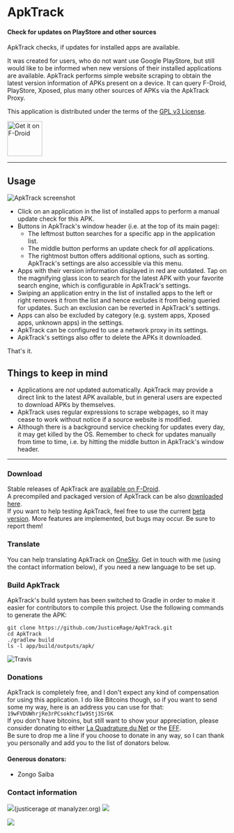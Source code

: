# ApkTrack

#### Check for updates on PlayStore and other sources

ApkTrack checks, if updates for installed apps are available.

It was created for users, who do not want use Google PlayStore, but still would like to be informed when new versions of their installed applications are available.  ApkTrack performs simple website scraping to obtain the latest version information of APKs present on a device.  It can query F-Droid, PlayStore, Xposed, plus many other sources of APKs via the ApkTrack Proxy.

This application is distributed under the terms of the [GPL v3 License](https://www.gnu.org/licenses/gpl.html).

<a href="https://f-droid.org/packages/fr.kwiatkowski.ApkTrack/" target="_blank">
<img src="https://f-droid.org/badge/get-it-on.png" alt="Get it on F-Droid" height="80"/></a>

-------------------------------

## Usage

![ApkTrack screenshot](http://img11.hostingpics.net/pics/161407screenshot.png)

* Click on an application in the list of installed apps to perform a manual update check for this APK.
* Buttons in ApkTrack's window header (i.e. at the top of its main page):
   * The leftmost button searches for a specific app in the application list.
   * The middle button performs an update check for *all* applications.
   * The rightmost button offers additional options, such as sorting.  ApkTrack's settings are also accessible via this menu.
* Apps with their version information displayed in red are outdated.  Tap on the magnifying glass icon to search for the latest APK with your favorite search engine, which is configurable in ApkTrack's settings.
* Swiping an application entry in the list of installed apps to the left or right removes it from the list and hence excludes it from being queried for updates.  Such an exclusion can be reverted in ApkTrack's settings.
* Apps can also be excluded by category (e.g. system apps, Xposed apps, unknown apps) in the settings.
* ApkTrack can be configured to use a network proxy in its settings.
* ApkTrack's settings also offer to delete the APKs it downloaded.

That's it.

## Things to keep in mind

* Applications are *not* updated automatically.  ApkTrack may provide a direct link to the latest APK available, but in general users are expected to download APKs by themselves.
* ApkTrack uses regular expressions to scrape webpages, so it may cease to work without notice if a source website is modified.
* Although there is a background service checking for updates every day, it may get killed by the OS.  Remember to check for updates manually from time to time, i.e. by hitting the middle button in ApkTrack's window header.

-------------------------------

### Download
Stable releases of ApkTrack are [available on F-Droid](https://f-droid.org/packages/fr.kwiatkowski.ApkTrack/).   
A precompiled and packaged version of ApkTrack can be also [downloaded here](http://apktrack.kwiatkowski.fr/apk/ApkTrack.apk).   
If you want to help testing ApkTrack, feel free to use the current [beta version](http://apktrack.kwiatkowski.fr/apk/ApkTrack_beta.apk).  More features are implemented, but bugs may occur.  Be sure to report them!

### Translate
You can help translating ApkTrack on [OneSky](https://apktrack.oneskyapp.com/).  Get in touch with me (using the contact information below), if you need a new language to be set up.

### Build ApkTrack
ApkTrack's build system has been switched to Gradle in order to make it easier for contributors to compile this project.  Use the following commands to generate the APK:

```
git clone https://github.com/JusticeRage/ApkTrack.git
cd ApkTrack
./gradlew build
ls -l app/build/outputs/apk/
```

![Travis](https://travis-ci.org/JusticeRage/ApkTrack.svg?branch=beta)

### Donations
ApkTrack is completely free, and I don't expect any kind of compensation for using this application.  I do like Bitcoins though, so if you want to send some my way, here is an address you can use for that: ```19wFVDUWhrjRe3rPCsokhcf1w9Stj3Sr6K```  
If you don't have bitcoins, but still want to show your appreciation, please consider donating to either [La Quadrature du Net](https://support.laquadrature.net/) or the [EFF](https://supporters.eff.org/donate/).   
Be sure to drop me a line if you choose to donate in any way, so I can thank you personally and add you to the list of donators below.

#### Generous donators:
- Zongo Saiba

### Contact information
![](https://manalyzer.org/static/mail.png)(justicerage *at* manalyzer.org)  [![](https://manalyzer.org/static/gpg.png)](https://pgp.mit.edu/pks/lookup?op=vindex&search=0x40E9F0A8F5EA8754)    
     
[![](https://manalyzer.org/static/twitter.png)](https://twitter.com/JusticeRage)   

